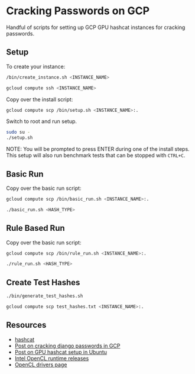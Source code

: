 # Cracking Passwords on GCP

Handful of scripts for setting up GCP GPU hashcat instances for cracking passwords. 

## Setup

To create your instance:

```bash
/bin/create_instance.sh <INSTANCE_NAME>
```

```bash
gcloud compute ssh <INSTANCE_NAME>
```

Copy over the install script:

```bash
gcloud compute scp /bin/setup.sh <INSTANCE_NAME>:.
```

Switch to root and run setup.
```bash
sudo su - 
./setup.sh
```

NOTE: You will be prompted to press ENTER during one of the install steps. This setup will also run benchmark tests that can be stopped with `CTRL+C`.

## Basic Run

Copy over the basic run script:
```bash
gcloud compute scp /bin/basic_run.sh <INSTANCE_NAME>:.
```

```bash
./basic_run.sh <HASH_TYPE>
```

## Rule Based Run

Copy over the basic run script:
```bash
gcloud compute scp /bin/rule_run.sh <INSTANCE_NAME>:.
```

```bash
./rule_run.sh <HASH_TYPE>
```

## Create Test Hashes

```bash
./bin/generate_test_hashes.sh
```

```bash
gcloud compute scp test_hashes.txt <INSTANCE_NAME>:.
```

## Resources

* [hashcat](https://hashcat.net/hashcat/)
* [Post on cracking django passwords in GCP](https://lincolnloop.com/blog/crack-django-passwords/)
* [Post on GPU hashcat setup in Ubuntu](https://www.alexanderjsingleton.com/infosexy-how-to-use-hashcat-to-crack-passwords-in-ubuntu-18-04/)
* [Intel OpenCL runtime releases](https://github.com/intel/compute-runtime/releases)
* [OpenCL drivers page](https://software.intel.com/content/www/us/en/develop/articles/opencl-drivers.html#cpu-section)